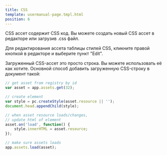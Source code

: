 ```yaml
---
title: CSS
template: usermanual-page.tmpl.html
position: 6
---
```


CSS ассет содержит CSS код. Вы можете создать новый CSS ассет в редакторе или загрузив .css файл.

Для редактирования ассета таблицы стилей CSS, кликните правой кнопкой в редакторе и выберите пункт "Edit".

Загруженный CSS-ассет это просто строка. Вы можете использовать её как хотите. Основной способ добавить загруженную CSS-строку в документ такой:

```javascript
// get asset from registry by id
var asset = app.assets.get(32);

// create element
var style = pc.createStyle(asset.resource || '');
document.head.appendChild(style);

// when asset resource loads/changes,
// update html of element
asset.on('load', function() {
    style.innerHTML = asset.resource;
});

// make sure assets loads
app.assets.load(asset);
```


